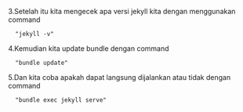 3.Setelah itu kita mengecek apa versi jekyll kita dengan menggunakan command

```PS
  "jekyll -v"
```

4.Kemudian kita update bundle dengan command

```PS
  "bundle update"
```

5.Dan kita coba apakah dapat langsung dijalankan atau tidak dengan command

```PS
  "bundle exec jekyll serve"
```
